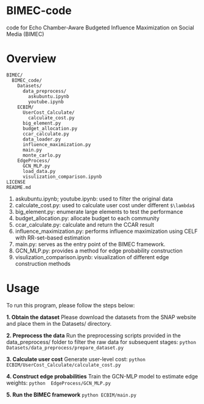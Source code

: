 # BIMEC-code
code for Echo Chamber-Aware Budgeted Influence Maximization on Social Media (BIMEC)

# Overview
```
BIMEC/
  BIMEC_code/
    Datasets/
      data_preprocess/
        askubuntu.ipynb
        youtube.ipynb
    ECBIM/
      UserCost_Calculate/
        calculate_cost.py
      big_element.py
      budget_allocation.py
      ccar_calculate.py
      data_loader.py
      influence_maximization.py
      main.py
      monte_carlo.py
    EdgeProcess/
      GCN_MLP.py
      load_data.py
      visulization_comparison.ipynb
LICENSE
README.md
```
1. askubuntu.ipynb; youtube.ipynb: used to filter the original data
2. calculate_cost.py: used to calculate user cost under different `$\lambda$`
3. big_element.py: enumerate large elements to test the performance
4. budget_allocation.py: allocate budget to each community
5. ccar_calculate.py: calculate and return the CCAR result
6. influence_maximization.py: performs influence maximization using CELF with RR-set–based estimation
7. main.py: serves as the entry point of the BIMEC framework.
8. GCN_MLP.py: provides a method for edge probability construction
9. visulization_comparison.ipynb: visualization of different edge construction methods

# Usage
To run this program, please follow the steps below:

**1. Obtain the dataset**
Please download the datasets from the SNAP website and place them in the Datasets/ directory.

**2. Preprocess the data**
Run the preprocessing scripts provided in the data_preprocess/ folder to filter the raw data for subsequent stages:
`python Datasets/data_preprocess/prepare_dataset.py`

**3. Calculate user cost**
Generate user-level cost:
`python ECBIM/UserCost_Calculate/calculate_cost.py`

**4. Construct edge probabilities**
Train the GCN-MLP model to estimate edge weights:
`python  EdgeProcess/GCN_MLP.py`

**5. Run the BIMEC framework**
`python ECBIM/main.py`

